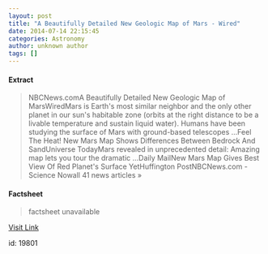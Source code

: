 ```yaml
---
layout: post
title: "A Beautifully Detailed New Geologic Map of Mars - Wired"
date: 2014-07-14 22:15:45
categories: Astronomy
author: unknown author
tags: []
---
```



#### Extract
>NBCNews.comA Beautifully Detailed New Geologic Map of MarsWiredMars is Earth&#39;s most similar neighbor and the only other planet in our sun&#39;s habitable zone (orbits at the right distance to be a livable temperature and sustain liquid water). Humans have been studying the surface of Mars with ground-based telescopes ...Feel The Heat! New Mars Map Shows Differences Between Bedrock And SandUniverse TodayMars revealed in unprecedented detail: Amazing map lets you tour the dramatic ...Daily MailNew Mars Map Gives Best View Of Red Planet&#39;s Surface YetHuffington PostNBCNews.com&nbsp;-Science Nowall 41 news articles&nbsp;&raquo;

#### Factsheet
>factsheet unavailable

[Visit Link](http://news.google.com/news/url?sa=t&fd=R&ct2=us&usg=AFQjCNEdWkckvbgHoYnaPyOSGUbYZCrzYA&clid=c3a7d30bb8a4878e06b80cf16b898331&cid=52778557977667&ei=pifEU7jsN8TNgAeCi4G4BA&url=http://www.wired.com/2014/07/new-geologic-map-mars-usgs/)

id:   19801
